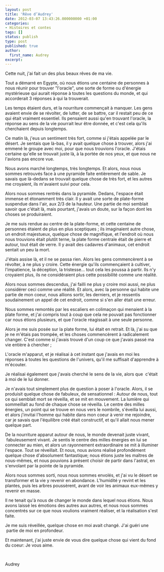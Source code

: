 ```yaml
---
layout: post
title: 'Rêve d’Audrey'
date: 2012-03-07 13:43:26.000000000 +01:00
categories:
- Histoires et contes
tags: []
status: publish
type: post
published: true
author:
  first_name: Audrey
excerpt:
---
```

<p>Cette nuit, j'ai fait un des plus beaux rêves de ma vie.</p>
<p>Tout a démarré en Egypte, où nous étions une centaine de personnes à nous réunir pour trouver "l'oracle", une sorte de forme ou d'énergie mystérieuse qui aurait réponse à toutes les questions du monde, et qui accorderait 3 réponses à qui la trouverait.</p>
<p>Les temps étaient durs, et la nourriture commençait à manquer. Les gens avaient envie de se révolter, de lutter, de se battre, car il restait peu de ce qui était vraiment essentiel. Ils pensaient aussi qu'en trouvant l'oracle, la réponse au sens de la vie pourrait leur être donnée, et c'est cela qu'ils cherchaient depuis longtemps.</p>
<p>Ce matin là, j'eus un sentiment très fort, comme si j'étais appelée par le désert. Je sentais que là-bas, il y avait quelque chose à trouver, alors j'ai emmené le groupe avec moi, pour que nous trouvions l'oracle. J'étais certaine qu'elle se trouvait juste là, à la portée de nos yeux, et que nous ne l'avions pas encore vue.</p>
<p>Nous avons marché longtemps, très longtemps. Et alors, nous nous sommes retrouvés face à une pyramide faite entièrement de sable. Je savais que là-dedans se trouvait quelque chose de très fort, et les autres me croyaient, ils m'avaient suivi pour cela.</p>
<p>Alors nous sommes rentrés dans la pyramide. Dedans, l'espace était immense et étonamment très clair. Il y avait une sorte de plate-forme suspendue dans l'air, aux 2/3 de la hauteur. Une partie de moi semblait savoir que c'était là, mais pourtant, j'avais un doute, sur la façon dont les choses se produiraient.</p>
<p>Je me suis rendue au centre de la plate-forme, et cette centaine de personnes étaient de plus en plus sceptiques ; ils imaginaient autre chose, un endroit majestueux, quelque chose de magnifique, et l'endroit où nous nous trouvions était plutôt terne, la plate forme centrale était de pierre et autour, tout était de verre. Il y avait des cadavres d'animaux, cet endroit sentait un peu la mort.</p>
<p>J'étais assise là, et il ne se passa rien. Alors les gens commencèrent à se révolter, à ne plus y croire. Cette énergie qu'ils commençaient à cultiver, l'impatience, la déception, la tristesse... tout cela les poussa à partir. Ils n'y croyaient plus, ils ne considéraient plus cette possibilité comme une réalité.</p>
<p>Alors nous sommes descendus, j'ai failli ne plus y croire moi aussi, ne plus considérer ceci comme une réalité. Et alors, avec la personne qui habite une partie de mon coeur, nous allions sortir, les derniers, et je ressentis soudainement un appel de cet endroit, comme si s'en aller était une erreur.</p>
<p>Nous sommes remontés par les escaliers en colimaçon qui menaient à la plate forme, et j'ai compris tout à coup que cela ne pouvait pas fonctionner car nous étions plusieurs, et que l'oracle réagissait à une seule personne.</p>
<p>Alors je me suis posée sur la plate forme, lui était en retrait. Et là, j'ai su que je ne m'étais pas trompée, et les choses commencèrent à radicalement changer. C'est comme si j'avais trouvé d'un coup ce que j'avais passé ma vie entière à chercher ;</p>
<p>L'oracle m'apparut, et je réalisai à cet instant que j'avais en moi les réponses à toutes les questions de l'univers, qu'il me suffisait d'apprendre à m'écouter.</p>
<p>Je réalisai également que j'avais cherché le sens de la vie, alors que  c'était à moi de le lui donner.</p>
<p>Je n'avais tout simplement plus de question à poser à l'oracle. Alors, il se produisit quelque chose de fabuleux, de sensationnel : Autour de nous, tout ce qui semblait mort se réveilla, et se mit en mouvement. La lumière qui sommeillait au fond de chaque chose se réveilla. Le centre des milles énergies, un point qui se trouve en nous vers le nombrile, s'éveilla lui aussi, et alors j'invitai l'homme qui habite dans mon coeur à venir me rejoindre, car je savais que l'équilibre créé était constructif, et qu'il allait nous mener quelque part.</p>
<p>De la nourriture apparut autour de nous, le monde devenait juste vivant,  fabuleusement vivant. Je sentis le centre des milles énergies en lui se connecter au mien, et alors un rayonnement extraordinaire se mit à illuminer l'espace. Tout se réveillait. Et nous, nous avions réalisé profondément quelque chose d'absolument fantastique; nous étions juste les maîtres de nous-mêmes, et nous pouvions à présent choisir de partir dans l'astral, en s'envolant par la pointe de la pyramide.</p>
<p>Alors nous sommes sorti, nous nous sommes envolés, et j'ai vu le désert se transformer et la vie y revenir en abondance. L'humidité y revint et les plantes, puis les arbres poussèrent, avant de voir les animaux eux-mêmes y revenir en masse.</p>
<p>Il ne tenait qu'à nous de changer le monde dans lequel nous étions. Nous avons laissé les émotions des autres aux autres, et nous nous sommes concentrés sur ce que nous voulions vraiment réaliser, et la réalisation s'est faite.</p>
<p>Je me suis réveillée, quelque chose en moi avait changé. J'ai guéri une  partie de moi en profondeur.</p>
<p>Et maintenant, j'ai juste envie de vous dire quelque chose qui vient du fond du coeur: Je vous aime.</p>
<p>&nbsp;</p>
<p>Audrey</p>
